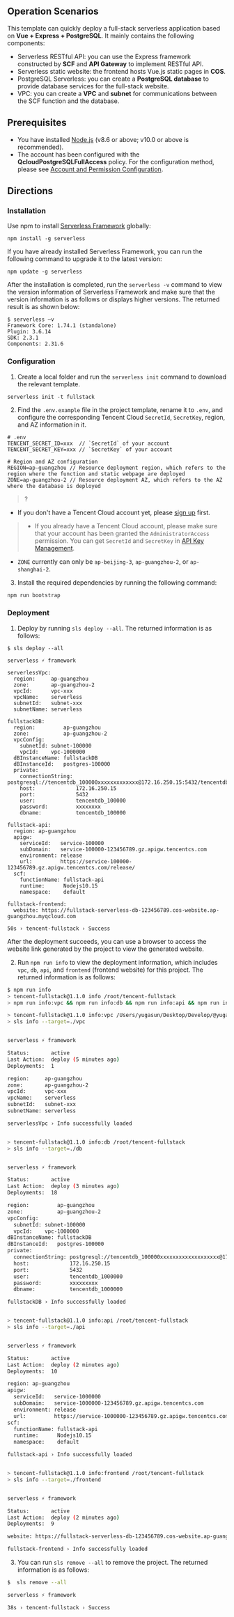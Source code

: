 ## Operation Scenarios

This template can quickly deploy a full-stack serverless application based on **Vue + Express + PostgreSQL**.
It mainly contains the following components:

- Serverless RESTful API: you can use the Express framework constructed by **SCF** and **API Gateway** to implement
  RESTful API.
- Serverless static website: the frontend hosts Vue.js static pages in **COS**.
- PostgreSQL Serverless: you can create a **PostgreSQL database** to provide database services for the full-stack website.
- VPC: you can create a **VPC** and **subnet** for communications between the SCF function and the database.

## Prerequisites

- You have installed [Node.js](https://nodejs.org/en/) (v8.6 or above; v10.0 or above is recommended).
- The account has been configured with the **QcloudPostgreSQLFullAccess** policy. For the configuration method, please see [Account and Permission Configuration](https://intl.cloud.tencent.com/document/product/1040/36793).

## Directions

### Installation

Use npm to install [Serverless Framework](https://github.com/serverless/serverless) globally:

```shell
npm install -g serverless
```

If you have already installed Serverless Framework, you can run the following command to upgrade it to the latest version:

```shell
npm update -g serverless
```

After the installation is completed, run the `serverless -v` command to view the version information of Serverless Framework and make sure that the version information is as follows or displays higher versions. The returned result is as shown below:

```shell
$ serverless –v
Framework Core: 1.74.1 (standalone)
Plugin: 3.6.14
SDK: 2.3.1
Components: 2.31.6
```

### Configuration

1. Create a local folder and run the `serverless init` command to download the relevant template.

```console
serverless init -t fullstack
```

2. Find the `.env.example` file in the project template, rename it to `.env`, and configure the corresponding Tencent Cloud `SecretId`, `SecretKey`, region, and AZ information in it.

```text
# .env
TENCENT_SECRET_ID=xxx  // `SecretId` of your account
TENCENT_SECRET_KEY=xxx // `SecretKey` of your account

# Region and AZ configuration
REGION=ap-guangzhou // Resource deployment region, which refers to the region where the function and static webpage are deployed
ZONE=ap-guangzhou-2 // Resource deployment AZ, which refers to the AZ where the database is deployed
```

>?
- If you don't have a Tencent Cloud account yet, please [sign up](https://intl.cloud.tencent.com/register) first.
> - If you already have a Tencent Cloud account, please make sure that your account has been granted the `AdministratorAccess` permission.
  You can get `SecretId` and `SecretKey` in [API Key Management](https://console.cloud.tencent.com/cam/capi).
- `ZONE` currently can only be `ap-beijing-3`, `ap-guangzhou-2`, or `ap-shanghai-2`.

3. Install the required dependencies by running the following command:

```bash
npm run bootstrap
```

### Deployment

1. Deploy by running `sls deploy --all`. The returned information is as follows:

```console
$ sls deploy --all

serverless ⚡ framework

serverlessVpc:
  region:     ap-guangzhou
  zone:       ap-guangzhou-2
  vpcId:      vpc-xxx
  vpcName:    serverless
  subnetId:   subnet-xxx
  subnetName: serverless

fullstackDB:
  region:         ap-guangzhou
  zone:           ap-guangzhou-2
  vpcConfig:
    subnetId: subnet-100000
    vpcId:    vpc-1000000
  dBInstanceName: fullstackDB
  dBInstanceId:   postgres-100000
  private:
    connectionString: postgresql://tencentdb_100000xxxxxxxxxxxxx@172.16.250.15:5432/tencentdb_1000000
    host:             172.16.250.15
    port:             5432
    user:             tencentdb_100000
    password:         xxxxxxxx
    dbname:           tencentdb_100000

fullstack-api:
  region: ap-guangzhou
  apigw:
    serviceId:   service-100000
    subDomain:   service-100000-123456789.gz.apigw.tencentcs.com
    environment: release
    url:         https://service-100000-123456789.gz.apigw.tencentcs.com/release/
  scf:
    functionName: fullstack-api
    runtime:      Nodejs10.15
    namespace:    default

fullstack-frontend:
  website: https://fullstack-serverless-db-123456789.cos-website.ap-guangzhou.myqcloud.com

50s › tencent-fullstack › Success 
```

After the deployment succeeds, you can use a browser to access the website link generated by the project to view the generated website.

2. Run `npm run info` to view the deployment information, which includes `vpc`, `db`, `api`, and `frontend` (frontend website) for this project. The returned information is as follows:

```bash
$ npm run info
> tencent-fullstack@1.1.0 info /root/tencent-fullstack
> npm run info:vpc && npm run info:db && npm run info:api && npm run info:frontend

> tencent-fullstack@1.1.0 info:vpc /Users/yugasun/Desktop/Develop/@yugasun/tencent-fullstack
> sls info --target=./vpc


serverless ⚡ framework

Status:       active
Last Action:  deploy (5 minutes ago)
Deployments:  1

region:     ap-guangzhou
zone:       ap-guangzhou-2
vpcId:      vpc-xxx
vpcName:    serverless
subnetId:   subnet-xxx
subnetName: serverless

serverlessVpc › Info successfully loaded


> tencent-fullstack@1.1.0 info:db /root/tencent-fullstack
> sls info --target=./db


serverless ⚡ framework

Status:       active
Last Action:  deploy (3 minutes ago)
Deployments:  18

region:         ap-guangzhou
zone:           ap-guangzhou-2
vpcConfig:
  subnetId: subnet-100000
  vpcId:    vpc-1000000
dBInstanceName: fullstackDB
dBInstanceId:   postgres-100000
private:
  connectionString: postgresql://tencentdb_100000xxxxxxxxxxxxxxxxxxx@172.16.250.15:5432/tencentdb_100000
  host:             172.16.250.15
  port:             5432
  user:             tencentdb_1000000
  password:         xxxxxxxxx
  dbname:           tencentdb_1000000

fullstackDB › Info successfully loaded


> tencent-fullstack@1.1.0 info:api /root/tencent-fullstack
> sls info --target=./api


serverless ⚡ framework

Status:       active
Last Action:  deploy (2 minutes ago)
Deployments:  10

region: ap-guangzhou
apigw:
  serviceId:   service-1000000
  subDomain:   service-1000000-123456789.gz.apigw.tencentcs.com
  environment: release
  url:         https://service-1000000-123456789.gz.apigw.tencentcs.com/release/
scf:
  functionName: fullstack-api
  runtime:      Nodejs10.15
  namespace:    default

fullstack-api › Info successfully loaded


> tencent-fullstack@1.1.0 info:frontend /root/tencent-fullstack
> sls info --target=./frontend


serverless ⚡ framework

Status:       active
Last Action:  deploy (2 minutes ago)
Deployments:  9

website: https://fullstack-serverless-db-123456789.cos-website.ap-guangzhou.myqcloud.com

fullstack-frontend › Info successfully loaded

```


3. You can run `sls remove --all` to remove the project. The returned information is as follows:

```bash
$  sls remove --all

serverless ⚡ framework

38s › tencent-fullstack › Success
```
